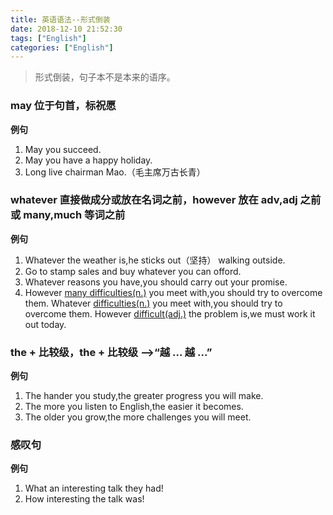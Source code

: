 ```yaml
---
title: 英语语法--形式倒装
date: 2018-12-10 21:52:30
tags: ["English"]
categories: ["English"]
---
```

> 形式倒装，句子本不是本来的语序。

### may 位于句首，标祝愿
**例句**
1. May you succeed.
2. May you have a happy holiday.
3. Long live chairman Mao.（毛主席万古长青）

### whatever 直接做成分或放在名词之前，however 放在 adv,adj 之前或 many,much 等词之前
**例句**
1. Whatever the weather is,he sticks out（坚持） walking outside.
2. Go to stamp sales and buy whatever you can offord.
3. Whatever reasons you have,you should carry out your promise.
4. However <u>many difficulties(n.)</u> you meet with,you should try to overcome them.
Whatever <u>difficulties(n.)</u> you meet with,you should try to overcome them.
However <u>difficult(adj.)</u> the problem is,we must work it out today.

### the + 比较级，the + 比较级  \-\->“越 ... 越 ...”
**例句**
1. The hander you study,the greater progress you will make.
2. The more you listen to English,the easier it becomes.
3. The older you grow,the more challenges you will meet.

### 感叹句
**例句** 
1. What an interesting talk they had!
2. How interesting the talk was!